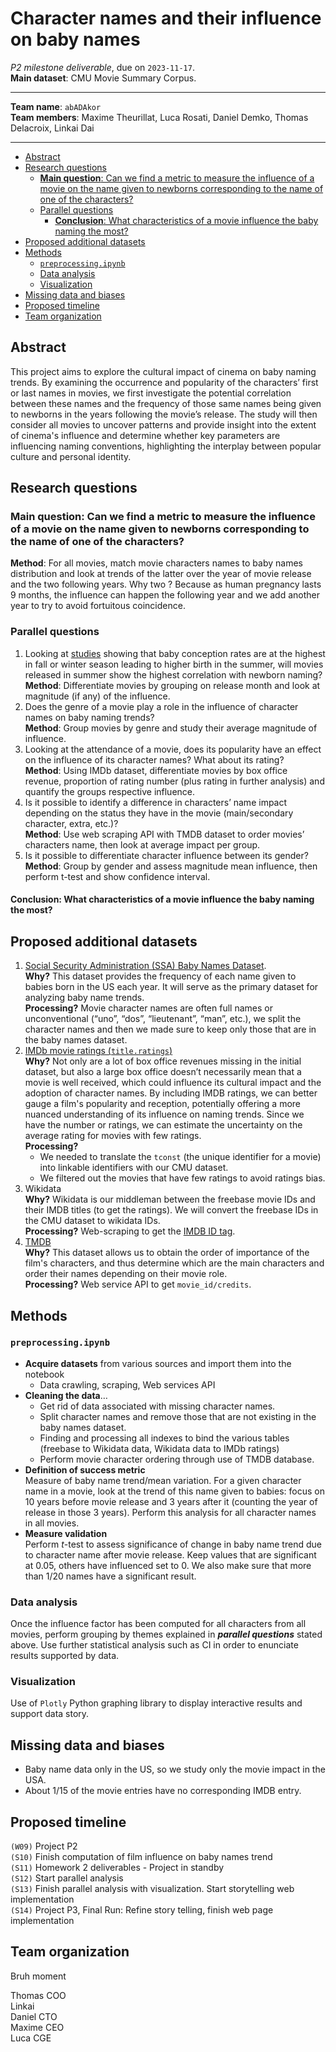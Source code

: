 # Character names and their influence on baby names

_P2 milestone deliverable_, due on `2023-11-17`.\
**Main dataset**: CMU Movie Summary Corpus.

---
**Team name**: `abADAkor`\
**Team members**: Maxime Theurillat, Luca Rosati, Daniel Demko, Thomas Delacroix, Linkai Dai

---

<!-- TOC -->
- [Abstract](#abstract)
- [Research questions](#research-questions)
    - [**Main question**: Can we find a metric to measure the influence of a movie on the name given to newborns corresponding to the name of one of the characters?](#main-question-can-we-find-a-metric-to-measure-the-influence-of-a-movie-on-the-name-given-to-newborns-corresponding-to-the-name-of-one-of-the-characters)
    - [Parallel questions](#parallel-questions)
        - [**Conclusion**: What characteristics of a movie influence the baby naming the most?](#conclusion-what-characteristics-of-a-movie-influence-the-baby-naming-the-most)
- [Proposed additional datasets](#proposed-additional-datasets)
- [Methods](#methods)
    - [`preprocessing.ipynb`](#preprocessingipynb)
    - [Data analysis](#data-analysis)
    - [Visualization](#visualization)
- [Missing data and biases](#missing-data-and-biases)
- [Proposed timeline](#proposed-timeline)
- [Team organization](#team-organization)
<!-- /TOC -->


## Abstract

This project aims to explore the cultural impact of cinema on baby naming trends. By examining the occurrence and popularity of the characters’ first or last names in movies, we first investigate the potential correlation between these names and the frequency of those same names being given to newborns in the years following the movie’s release. The study will then consider all movies to uncover patterns and provide insight into the extent of cinema's influence and determine whether key parameters are influencing naming conventions, highlighting the interplay between popular culture and personal identity.

## Research questions

### **Main question**: Can we find a metric to measure the influence of a movie on the name given to newborns corresponding to the name of one of the characters?

**Method**: For all movies, match movie characters names to baby names distribution and look at trends of the latter over the year of movie release and the two following years. Why two ? Because as human pregnancy lasts 9 months, the influence can happen the following year and we add another year to try to avoid fortuitous coincidence.

### Parallel questions

1. Looking at [studies](https://rightasrain.uwmedicine.org/life/parenthood/winter-baby-conception-trend) showing that baby conception rates are at the highest in fall or winter season leading to higher birth in the summer, will movies released in summer show the highest correlation with newborn naming?\
**Method**: Differentiate movies by grouping on release month and look at magnitude (if any) of the influence.
2. Does the genre of a movie play a role in the influence of character names on baby naming trends?\
**Method**: Group movies by genre and study their average magnitude of influence.
3. Looking at the attendance of a movie, does its popularity have an effect on the influence of its character names? What about its rating?\
**Method**: Using IMDb dataset, differentiate movies by box office revenue, proportion of rating number (plus rating in further analysis) and quantify the groups respective influence.
4. Is it possible to identify a difference in characters’ name impact depending on the status they have in the movie (main/secondary character, extra, etc.)?\
**Method**: Use web scraping API with TMDB dataset to order movies’ characters name, then look at average impact per group.
5. Is it possible to differentiate character influence between its gender?\
**Method**: Group by gender and assess magnitude mean influence, then perform t-test and show confidence interval.

#### **Conclusion**: What characteristics of a movie influence the baby naming the most?

## Proposed additional datasets

1. [Social Security Administration (SSA) Baby Names Dataset](https://www.ssa.gov/oact/babynames/limits.html).\
**Why?** This dataset provides the frequency of each name given to babies born in the US each year. It will serve as the primary dataset for analyzing baby name trends.\
**Processing?** Movie character names are often full names or unconventional (“uno”, “dos”, “lieutenant”, “man”, etc.), we split the character names and then we made sure to keep only those that are in the baby names dataset.
2. [IMDb movie ratings (`title.ratings`)](https://developer.imdb.com/non-commercial-datasets/)\
**Why?** Not only are a lot of box office revenues missing in the initial dataset, but also a large box office doesn’t necessarily mean that a movie is well received, which could influence its cultural impact and the adoption of character names. By including IMDB ratings, we can better gauge a film's popularity and reception, potentially offering a more nuanced understanding of its influence on naming trends. Since we have the number or ratings, we can estimate the uncertainty on the average rating for movies with few ratings.\
**Processing?** 
    - We needed to translate the `tconst` (the unique identifier for a movie) into linkable identifiers with our CMU dataset.
    - We filtered out the movies that have few ratings to avoid ratings bias.
3. Wikidata\
**Why?** Wikidata is our middleman between the freebase movie IDs and their IMDB titles (to get the ratings). We will convert the freebase IDs in the CMU dataset to wikidata IDs.\
**Processing?** Web-scraping to get the [IMDB ID tag](https://www.wikidata.org/wiki/Property:P345).
4. [TMDB](https://www.themoviedb.org/bible/movie/59f3b16d9251414f20000003#59f73ca49251416e7100000e)\
**Why?** This dataset allows us to obtain the order of importance of the film's characters, and thus determine which are the main characters and order their names depending on their movie role.\
**Processing?** Web service API to get `movie_id/credits`.

## Methods

### `preprocessing.ipynb`
- **Acquire datasets** from various sources and import them into the notebook
    - Data crawling, scraping, Web services API
- **Cleaning the data**…
    - Get rid of data associated with missing character names.
    - Split character names and remove those that are not existing in the baby names dataset.
    - Finding and processing all indexes to bind the various tables (freebase to Wikidata data, Wikidata data to IMDb ratings)
    - Perform movie character ordering through use of TMDB database.
- **Definition of success metric**\
Measure of baby name trend/mean variation. For a given character name in a movie, look at the trend of this name given to babies: focus on 10 years before movie release and 3 years after it (counting the year of release in those 3 years). Perform this analysis for all character names in all movies.
- **Measure validation**\
Perform $t$-test to assess significance of change in baby name trend due to character name after movie release. Keep values that are significant at 0.05, others have influenced set to 0. We also make sure that more than 1/20 names have a significant result.

### Data analysis
Once the influence factor has been computed for all characters from all movies, perform grouping by themes explained in **_parallel questions_** stated above. Use further statistical analysis such as CI in order to enunciate results supported by data.

### Visualization
Use of `Plotly` Python graphing library to display interactive results and support data story.


## Missing data and biases

- Baby name data only in the US, so we study only the movie impact in the USA.
- About 1/15 of the movie entries have no corresponding IMDB entry.


## Proposed timeline

`(W09)` Project P2\
`(S10)` Finish computation of film influence on baby names trend\
`(S11)` Homework 2 deliverables - Project in standby\
`(S12)` Start parallel analysis\
`(S13)` Finish parallel analysis with visualization. Start storytelling web implementation\
`(S14)` Project P3, Final Run: Refine story telling, finish web page implementation

## Team organization

Bruh moment 

Thomas COO\
Linkai \
Daniel CTO\
Maxime CEO\
Luca CGE
